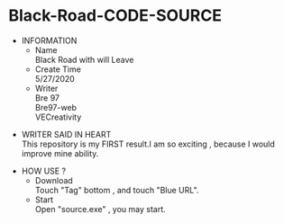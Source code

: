 # Black-Road-CODE-SOURCE
+ INFORMATION
  * Name  
    Black Road with will Leave  
  * Create Time  
    5/27/2020  
  * Writer  
    Bre 97  
    Bre97-web  
    VECreativity  
* WRITER SAID IN HEART  
    This repository is my FIRST result.I am so exciting , because I would improve mine ability.
+ HOW USE ?  
  * Download  
    Touch "Tag" bottom , and touch "Blue URL".  
  * Start  
    Open "source.exe" , you may start.  

